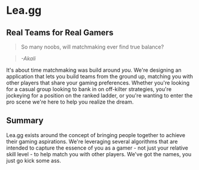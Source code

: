 # Lea.gg
## Real Teams for Real Gamers
> So many noobs, will matchmaking ever find true balance?

> _-Akali_

It's about time matchmaking was build around _you_. We're designing an application that lets you build teams from the ground up, matching you with other players that share your gaming preferences. Whether you're looking for a casual group looking to bank in on off-kilter strategies, you're jockeying for a position on the ranked ladder, or you're wanting to enter the pro scene we're here to help you realize the dream.

## Summary
Lea.gg exists around the concept of bringing people together to achieve their gaming aspirations. We're leveraging several algorithms that are intended to capture the essence of you as a gamer - not just your relative skill level - to help match you with other players. We've got the names, you just go kick some ass.
